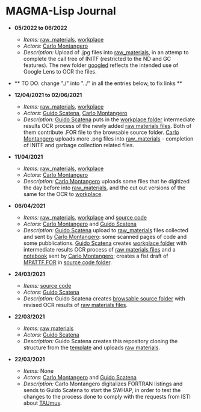 # MAGMA-Lisp Journal

* **05/2022 to 06/2022** 
  * *Items:* [raw_materials](../raw_materials/), [workplace](../workplace/) 
  * *Actors:* [Carlo Montangero](../metadata/actors.md#carlo_montangero) 
  * *Description:* Upload of .jpg files into [raw_materials](../raw_materials/), in an attemp to complete the call tree of INITF (restricted to the ND and GC features). The new folder [googled](../workplace/googled) reflects the intended use of Google Lens to OCR the files. 

* ** TO DO: change "./" into "../" in all the entries below, to fix links **

* **12/04/2021 to 02/06/2021** 
  * *Items:* [raw_materials](./raw_materials/), [workplace](./workplace/) 
  * *Actors:* [Guido Scatena](./metadata/actors.md#guido_scatena), [Carlo Montangero](./metadata/actors.md#carlo_montangero) 
  * *Description:* [Guido Scatena](./metadata/actors.md#guido_scatena) puts in the [workplace folder](./workplace/) intermediate results OCR process of the newly added [raw materials files](./raw_materials/). Both of them contribute .FOR file to the browsable source folder. [Carlo Montangero](./metadata/actors.md#carlo_montangero) uploads more .png files into [raw_materials](./raw_materials/) - completion of INITF and garbage collection related files.

* **11/04/2021** 
  * *Items:* [raw_materials](./raw_materials/), [workplace](./workplace/) 
  * *Actors:* [Carlo Montangero](./metadata/actors.md#carlo_montangero) 
  * *Description:* [Carlo Montangero](./metadata/actors.md#carlo_montangero) uploads some files that he digitized the day before into [raw_materials](./raw_materials/), and the cut out versions of the same for the OCR to [workplace](./workplace/).

* **06/04/2021** 
  * *Items:* [raw_materials](./raw_materials/), [workplace](./workplace/) and [source code](./browsable_source/)
  * *Actors:* [Carlo Montangero](./metadata/actors.md#carlo_montangero) and [Guido Scatena](./metadata/actors.md#guido_scatena)  
  * *Description:* [Guido Scatena](./metadata/actors.md#guido_scatena) upload to [raw_materials](./raw_materials/) files collected and sent by [Carlo Montangero](./metadata/actors.md#carlo_montangero): some scanned pages of code and some pubblications. [Guido Scatena](./metadata/actors.md#guido_scatena) creates [workplace folder](./workplace/) with intermediate results OCR process of [raw materials files](./raw_materials/) and a [notebook](https://github.com/Unipisa/MAGMA-Lisp-Workbench/blob/master/workplace/NOTES.md) sent by [Carlo Montangero](./metadata/actors.md#carlo_montangero); creates a fist draft of [MPATTF.FOR](https://github.com/Unipisa/MAGMA-Lisp-Workbench/blob/master/browsable_source/MPATTF.FOR) in [source code folder](./browsable_source/). 

* **24/03/2021** 
  * *Items:* [source code](./browsable_source/)
  * *Actors:* [Guido Scatena](./metadata/actors.md#guido_scatena) 
  * *Description:* Guido Scatena creates [browsable source folder](./browsable_source/) with revised OCR results of [raw materials files](./raw_materials/).

* **22/03/2021** 
  * *Items:* [raw materials](./raw_materials/)
  * *Actors:* [Guido Scatena](./metadata/actors.md#guido_scatena) 
  * *Description:* Guido Scatena creates this repository  cloning the structure from the [template](https://github.com/Unipisa/SWHAP-TEMPLATE) and uploads [raw materials](./raw_materials/).

* **22/03/2021** 
  * *Items:* None
  * *Actors:* [Carlo Montangero](./metadata/actors.md#carlo_montangero) and [Guido Scatena](./metadata/actors.md#guido_scatena) 
  * *Description:* Carlo Montangero digitalizes FORTRAN listings and sends to Guido Scatena to start the SWHAP, in order to test the changes to the process done to comply with the requests from ISTI about [TAUmus](https://github.com/Unipisa/TAUmus). 
